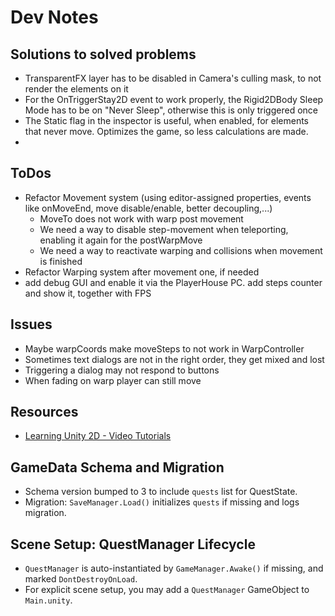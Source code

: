 # Dev Notes

## Solutions to solved problems
- TransparentFX layer has to be disabled in Camera's culling mask, to not render the elements on it
- For the OnTriggerStay2D event to work properly, the Rigid2DBody Sleep Mode has to be on "Never Sleep", otherwise this is only triggered once
- The Static flag in the inspector is useful, when enabled, for elements that never move. Optimizes the game, so less calculations are made.
-

## ToDos
- Refactor Movement system (using editor-assigned properties, events like onMoveEnd, move disable/enable, better decoupling,...)
	- MoveTo does not work with warp post movement
	- We need a way to disable step-movement when teleporting, enabling it again for the postWarpMove
	- We need a way to reactivate warping and collisions when movement is finished
- Refactor Warping system after movement one, if needed
- add debug GUI and enable it via the PlayerHouse PC. add steps counter and show it, together with FPS


## Issues
- Maybe warpCoords make moveSteps to not work in WarpController
- Sometimes text dialogs are not in the right order, they get mixed and lost
- Triggering a dialog may not respond to buttons
- When fading on warp player can still move


## Resources
- [Learning Unity 2D - Video Tutorials](https://www.youtube.com/playlist?list=PL0dOETTrhWWCuWcl2OjB3GfvrlfWEzx18)

## GameData Schema and Migration
- Schema version bumped to 3 to include `quests` list for QuestState.
- Migration: `SaveManager.Load()` initializes `quests` if missing and logs migration.

## Scene Setup: QuestManager Lifecycle
- `QuestManager` is auto-instantiated by `GameManager.Awake()` if missing, and marked `DontDestroyOnLoad`.
- For explicit scene setup, you may add a `QuestManager` GameObject to `Main.unity`.